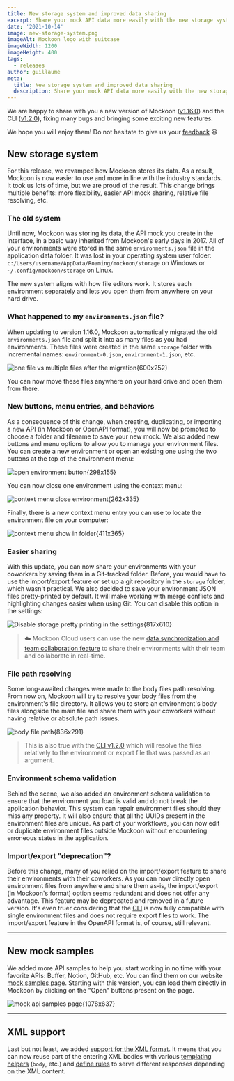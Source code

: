 ```yaml
---
title: New storage system and improved data sharing
excerpt: Share your mock API data more easily with the new storage system and start working in no time with our ready-to-use API mock samples
date: '2021-10-14'
image: new-storage-system.png
imageAlt: Mockoon logo with suitcase
imageWidth: 1200
imageHeight: 400
tags:
  - releases
author: guillaume
meta:
  title: New storage system and improved data sharing
  description: Share your mock API data more easily with the new storage system and start working in no time with our ready-to-use API mock samples
---
```


We are happy to share with you a new version of Mockoon ([v1.16.0](https://github.com/mockoon/mockoon/releases/tag/v1.16.0)) and the CLI ([v1.2.0](https://github.com/mockoon/cli/releases/tag/v1.2.0)), fixing many bugs and bringing some exciting new features.

We hope you will enjoy them! Do not hesitate to give us your [feedback](/contact/) 😃

## New storage system

For this release, we revamped how Mockoon stores its data. As a result, Mockoon is now easier to use and more in line with the industry standards. It took us lots of time, but we are proud of the result. This change brings multiple benefits: more flexibility, easier API mock sharing, relative file resolving, etc.

### The old system

Until now, Mockoon was storing its data, the API mock you create in the interface, in a basic way inherited from Mockoon's early days in 2017. All of your environments were stored in the same `environments.json` file in the application data folder. It was lost in your operating system user folder: `c:/Users/username/AppData/Roaming/mockoon/storage` on Windows or `~/.config/mockoon/storage` on Linux.

The new system aligns with how file editors work. It stores each environment separately and lets you open them from anywhere on your hard drive.

### What happened to my `environments.json` file?

When updating to version 1.16.0, Mockoon automatically migrated the old `environments.json` file and split it into as many files as you had environments. These files were created in the same `storage` folder with incremental names: `environment-0.json`, `environment-1.json`, etc.

![one file vs multiple files after the migration{600x252}](/images/blog/new-storage/migration.png)

You can now move these files anywhere on your hard drive and open them from there.

### New buttons, menu entries, and behaviors

As a consequence of this change, when creating, duplicating, or importing a new API (in Mockoon or OpenAPI format), you will now be prompted to choose a folder and filename to save your new mock.
We also added new buttons and menu options to allow you to manage your environment files. You can create a new environment or open an existing one using the two buttons at the top of the environment menu:

![open environment button{298x155}](/images/blog/new-storage/new-open-environment.png)

You can now close one environment using the context menu:

![context menu close environment{262x335}](/images/blog/new-storage/close-environment-menu-entry.png)

Finally, there is a new context menu entry you can use to locate the environment file on your computer:

![context menu show in folder{411x365}](/images/blog/new-storage/show-in-folder-environment-menu-entry.png)

### Easier sharing

With this update, you can now share your environments with your coworkers by saving them in a Git-tracked folder. Before, you would have to use the import/export feature or set up a git repository in the `storage` folder, which wasn't practical.
We also decided to save your environment JSON files pretty-printed by default. It will make working with merge conflicts and highlighting changes easier when using Git. You can disable this option in the settings:

![Disable storage pretty printing in the settings{817x610}](/images/blog/new-storage/disable-storage-pretty-print.png)

> ☁️ Mockoon Cloud users can use the new [data synchronization and team collaboration feature](/blog/data-synchronization-team-collaboration-release/) to share their environments with their team and collaborate in real-time.

### File path resolving

Some long-awaited changes were made to the body files path resolving. From now on, Mockoon will try to resolve your body files from the environment's file directory. It allows you to store an environment's body files alongside the main file and share them with your coworkers without having relative or absolute path issues.

![body file path{836x291}](/images/blog/new-storage/file-path.png)

> This is also true with the [CLI v1.2.0](https://github.com/mockoon/cli/releases/tag/v1.2.0) which will resolve the files relatively to the environment or export file that was passed as an argument.

### Environment schema validation

Behind the scene, we also added an environment schema validation to ensure that the environment you load is valid and do not break the application behavior. This system can repair environment files should they miss any property. It will also ensure that all the UUIDs present in the environment files are unique. As part of your workflows, you can now edit or duplicate environment files outside Mockoon without encountering erroneous states in the application.

### Import/export "deprecation"?

Before this change, many of you relied on the import/export feature to share their environments with their coworkers. As you can now directly open environment files from anywhere and share them as-is, the import/export (in Mockoon's format) option seems redundant and does not offer any advantage. This feature may be deprecated and removed in a future version.
It's even truer considering that the [CLI](https://mockoon.com/cli/) is now fully compatible with single environment files and does not require export files to work.
The import/export feature in the OpenAPI format is, of course, still relevant.

---

## New mock samples

We added more API samples to help you start working in no time with your favorite APIs: Buffer, Notion, GitHub, etc. You can find them on our website [mock samples page](https://mockoon.com/mock-samples/category/all/).
Starting with this version, you can load them directly in Mockoon by clicking on the "Open" buttons present on the page.

![mock api samples page{1078x637}](/images/blog/new-storage/mock-api-samples.png)

---

## XML support

Last but not least, we added [support for the XML format](docs:requests/supported-body-formats#xml-support). It means that you can now reuse part of the entering XML bodies with various [templating helpers](docs:templating/overview) (`body`, etc.) and [define rules](docs:route-responses/dynamic-rules) to serve different responses depending on the XML content.
